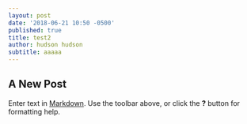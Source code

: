 ```yaml
---
layout: post
date: '2018-06-21 10:50 -0500'
published: true
title: test2
author: hudson hudson
subtitle: aaaaa
---
```

## A New Post

Enter text in [Markdown](http://daringfireball.net/projects/markdown/). Use the toolbar above, or click the **?** button for formatting help.
